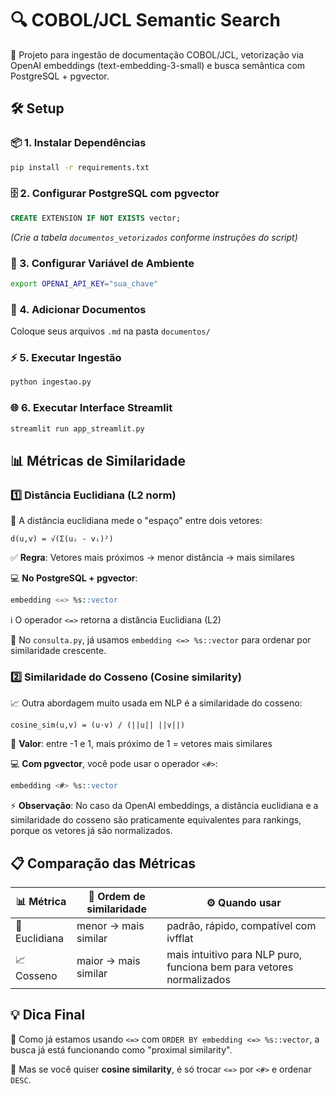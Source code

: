 # 🔍 COBOL/JCL Semantic Search

🚀 Projeto para ingestão de documentação COBOL/JCL, vetorização via OpenAI embeddings (text-embedding-3-small) e busca semântica com PostgreSQL + pgvector.

## 🛠️ Setup

### 📦 1. Instalar Dependências
```bash
pip install -r requirements.txt
```

### 🗄️ 2. Configurar PostgreSQL com pgvector
```sql
CREATE EXTENSION IF NOT EXISTS vector;
```
*(Crie a tabela `documentos_vetorizados` conforme instruções do script)*

### 🔑 3. Configurar Variável de Ambiente
```bash
export OPENAI_API_KEY="sua_chave"
```

### 📁 4. Adicionar Documentos
Coloque seus arquivos `.md` na pasta `documentos/`

### ⚡ 5. Executar Ingestão
```bash
python ingestao.py
```

### 🌐 6. Executar Interface Streamlit
```bash
streamlit run app_streamlit.py
```

## 📊 Métricas de Similaridade

### 1️⃣ Distância Euclidiana (L2 norm)

📐 A distância euclidiana mede o "espaço" entre dois vetores:

```
d(u,v) = √(Σ(uᵢ - vᵢ)²)
```

✅ **Regra**: Vetores mais próximos → menor distância → mais similares

💻 **No PostgreSQL + pgvector**:
```sql
embedding <=> %s::vector
```

ℹ️ O operador `<=>` retorna a distância Euclidiana (L2)

🔧 No `consulta.py`, já usamos `embedding <=> %s::vector` para ordenar por similaridade crescente.

### 2️⃣ Similaridade do Cosseno (Cosine similarity)

📈 Outra abordagem muito usada em NLP é a similaridade do cosseno:

```
cosine_sim(u,v) = (u·v) / (||u|| ||v||)
```

📏 **Valor**: entre -1 e 1, mais próximo de 1 = vetores mais similares

💻 **Com pgvector**, você pode usar o operador `<#>`:
```sql
embedding <#> %s::vector
```

⚡ **Observação**: No caso da OpenAI embeddings, a distância euclidiana e a similaridade do cosseno são praticamente equivalentes para rankings, porque os vetores já são normalizados.

## 📋 Comparação das Métricas

| 📊 Métrica | 🔄 Ordem de similaridade | ⚙️ Quando usar |
|------------|-------------------------|----------------|
| 📐 Euclidiana | menor → mais similar | padrão, rápido, compatível com ivfflat |
| 📈 Cosseno | maior → mais similar | mais intuitivo para NLP puro, funciona bem para vetores normalizados |

## 💡 Dica Final

🎯 Como já estamos usando `<=>` com `ORDER BY embedding <=> %s::vector`, a busca já está funcionando como "proximal similarity".

🔄 Mas se você quiser **cosine similarity**, é só trocar `<=>` por `<#>` e ordenar `DESC`.
